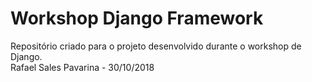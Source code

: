 # Workshop Django Framework

Repositório criado para o projeto desenvolvido durante o workshop de Django.  
Rafael Sales Pavarina - 30/10/2018
